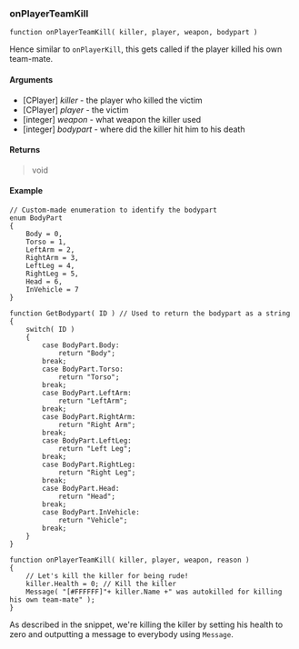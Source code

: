 ### onPlayerTeamKill
```Squirrel
function onPlayerTeamKill( killer, player, weapon, bodypart )
```

Hence similar to `onPlayerKill`, this gets called if the player killed his own team-mate. 

#### Arguments

- [CPlayer] *killer* - the player who killed the victim
- [CPlayer] *player* - the victim
- [integer] *weapon* - what weapon the killer used
- [integer] *bodypart* - where did the killer hit him to his death

#### Returns

> void

#### Example
```Squirrel
// Custom-made enumeration to identify the bodypart
enum BodyPart
{
    Body = 0,
    Torso = 1,
    LeftArm = 2,
    RightArm = 3,
    LeftLeg = 4,
    RightLeg = 5,
    Head = 6,
    InVehicle = 7
}

function GetBodypart( ID ) // Used to return the bodypart as a string
{
    switch( ID )
    {
        case BodyPart.Body:
            return "Body";
        break;
        case BodyPart.Torso:
            return "Torso";
        break;
        case BodyPart.LeftArm:
            return "LeftArm";
        break;
        case BodyPart.RightArm:
            return "Right Arm";
        break;
        case BodyPart.LeftLeg:
            return "Left Leg";
        break;
        case BodyPart.RightLeg:
            return "Right Leg";
        break;
        case BodyPart.Head:
            return "Head";
        break;
        case BodyPart.InVehicle:
            return "Vehicle";
        break; 
    }
}

function onPlayerTeamKill( killer, player, weapon, reason )
{
    // Let's kill the killer for being rude!
    killer.Health = 0; // Kill the killer
    Message( "[#FFFFFF]"+ killer.Name +" was autokilled for killing his own team-mate" );
}
```

As described in the snippet, we're killing the killer by setting his health to zero and outputting a message to everybody using `Message`.
